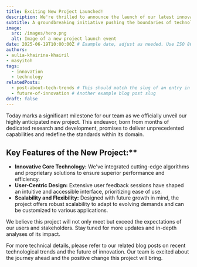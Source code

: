 ```yaml
---
title: Exciting New Project Launched!
description: We're thrilled to announce the launch of our latest innovative project, set to revolutionize the industry.
subtitle: A groundbreaking initiative pushing the boundaries of technology.
image:
  src: /images/hero.png
  alt: Image of a new project launch event
date: 2025-06-19T10:00:00Z # Example date, adjust as needed. Use ISO 8601 format.
authors:
- aulia-khairina-khairil
- masyitoh
tags:
  - innovation
  - technology
relatedPosts:
  - post-about-tech-trends # This should match the slug of an entry in your 'blogs' collection
  - future-of-innovation # Another example blog post slug
draft: false
---
```


Today marks a significant milestone for our team as we officially unveil our highly anticipated new project. This endeavor, born from months of dedicated research and development, promises to deliver unprecedented capabilities and redefine the standards within its domain.

## Key Features of the New Project:**

* **Innovative Core Technology:** We've integrated cutting-edge algorithms and proprietary solutions to ensure superior performance and efficiency.
* **User-Centric Design:** Extensive user feedback sessions have shaped an intuitive and accessible interface, prioritizing ease of use.
* **Scalability and Flexibility:** Designed with future growth in mind, the project offers robust scalability to adapt to evolving demands and can be customized to various applications.

We believe this project will not only meet but exceed the expectations of our users and stakeholders. Stay tuned for more updates and in-depth analyses of its impact.

For more technical details, please refer to our related blog posts on recent technological trends and the future of innovation. Our team is excited about the journey ahead and the positive change this project will bring.
